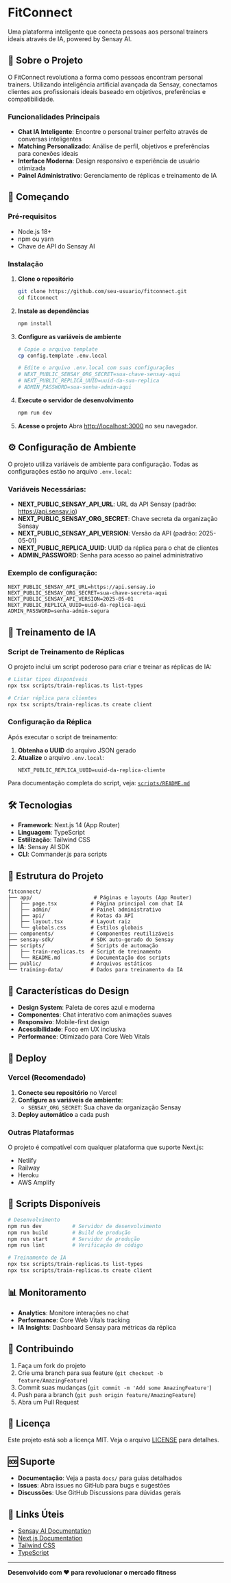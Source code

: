 # FitConnect

Uma plataforma inteligente que conecta pessoas aos personal trainers ideais através de IA, powered by Sensay AI.

## 🎯 Sobre o Projeto

O FitConnect revolutiona a forma como pessoas encontram personal trainers. Utilizando inteligência artificial avançada da Sensay, conectamos clientes aos profissionais ideais baseado em objetivos, preferências e compatibilidade.

### Funcionalidades Principais

- **Chat IA Inteligente**: Encontre o personal trainer perfeito através de conversas inteligentes
- **Matching Personalizado**: Análise de perfil, objetivos e preferências para conexões ideais
- **Interface Moderna**: Design responsivo e experiência de usuário otimizada
- **Painel Administrativo**: Gerenciamento de réplicas e treinamento de IA

## 🚀 Começando

### Pré-requisitos

- Node.js 18+ 
- npm ou yarn
- Chave de API do Sensay AI

### Instalação

1. **Clone o repositório**
   ```bash
   git clone https://github.com/seu-usuario/fitconnect.git
   cd fitconnect
   ```

2. **Instale as dependências**
   ```bash
   npm install
   ```

3. **Configure as variáveis de ambiente**
   ```bash
   # Copie o arquivo template
   cp config.template .env.local
   
   # Edite o arquivo .env.local com suas configurações
   # NEXT_PUBLIC_SENSAY_ORG_SECRET=sua-chave-sensay-aqui
   # NEXT_PUBLIC_REPLICA_UUID=uuid-da-sua-replica
   # ADMIN_PASSWORD=sua-senha-admin-aqui
   ```

4. **Execute o servidor de desenvolvimento**
   ```bash
   npm run dev
   ```

5. **Acesse o projeto**
   Abra [http://localhost:3000](http://localhost:3000) no seu navegador.

## ⚙️ Configuração de Ambiente

O projeto utiliza variáveis de ambiente para configuração. Todas as configurações estão no arquivo `.env.local`:

### Variáveis Necessárias:

- **NEXT_PUBLIC_SENSAY_API_URL**: URL da API Sensay (padrão: https://api.sensay.io)
- **NEXT_PUBLIC_SENSAY_ORG_SECRET**: Chave secreta da organização Sensay
- **NEXT_PUBLIC_SENSAY_API_VERSION**: Versão da API (padrão: 2025-05-01)
- **NEXT_PUBLIC_REPLICA_UUID**: UUID da réplica para o chat de clientes
- **ADMIN_PASSWORD**: Senha para acesso ao painel administrativo

### Exemplo de configuração:
```env
NEXT_PUBLIC_SENSAY_API_URL=https://api.sensay.io
NEXT_PUBLIC_SENSAY_ORG_SECRET=sua-chave-secreta-aqui
NEXT_PUBLIC_SENSAY_API_VERSION=2025-05-01
NEXT_PUBLIC_REPLICA_UUID=uuid-da-replica-aqui
ADMIN_PASSWORD=senha-admin-segura
```

## 🤖 Treinamento de IA

### Script de Treinamento de Réplicas

O projeto inclui um script poderoso para criar e treinar as réplicas de IA:

```bash
# Listar tipos disponíveis
npx tsx scripts/train-replicas.ts list-types

# Criar réplica para clientes
npx tsx scripts/train-replicas.ts create client
```

### Configuração da Réplica

Após executar o script de treinamento:

1. **Obtenha o UUID** do arquivo JSON gerado
2. **Atualize** o arquivo `.env.local`:
   ```env
   NEXT_PUBLIC_REPLICA_UUID=uuid-da-replica-cliente
   ```

Para documentação completa do script, veja: [`scripts/README.md`](scripts/README.md)

## 🛠️ Tecnologias

- **Framework**: Next.js 14 (App Router)
- **Linguagem**: TypeScript
- **Estilização**: Tailwind CSS
- **IA**: Sensay AI SDK
- **CLI**: Commander.js para scripts

## 📁 Estrutura do Projeto

```
fitconnect/
├── app/                    # Páginas e layouts (App Router)
│   ├── page.tsx           # Página principal com chat IA
│   ├── admin/             # Painel administrativo
│   ├── api/               # Rotas da API
│   ├── layout.tsx         # Layout raiz
│   └── globals.css        # Estilos globais
├── components/            # Componentes reutilizáveis
├── sensay-sdk/            # SDK auto-gerado do Sensay
├── scripts/               # Scripts de automação
│   ├── train-replicas.ts  # Script de treinamento
│   └── README.md          # Documentação dos scripts
├── public/                # Arquivos estáticos
└── training-data/         # Dados para treinamento da IA
```

## 🎨 Características do Design

- **Design System**: Paleta de cores azul e moderna
- **Componentes**: Chat interativo com animações suaves
- **Responsivo**: Mobile-first design
- **Acessibilidade**: Foco em UX inclusiva
- **Performance**: Otimizado para Core Web Vitals

## 🚀 Deploy

### Vercel (Recomendado)

1. **Conecte seu repositório** no Vercel
2. **Configure as variáveis de ambiente**:
   - `SENSAY_ORG_SECRET`: Sua chave da organização Sensay
3. **Deploy automático** a cada push

### Outras Plataformas

O projeto é compatível com qualquer plataforma que suporte Next.js:
- Netlify
- Railway
- Heroku
- AWS Amplify

## 🔧 Scripts Disponíveis

```bash
# Desenvolvimento
npm run dev          # Servidor de desenvolvimento
npm run build        # Build de produção
npm run start        # Servidor de produção
npm run lint         # Verificação de código

# Treinamento de IA
npx tsx scripts/train-replicas.ts list-types
npx tsx scripts/train-replicas.ts create client
```

## 📊 Monitoramento

- **Analytics**: Monitore interações no chat
- **Performance**: Core Web Vitals tracking
- **IA Insights**: Dashboard Sensay para métricas da réplica

## 🤝 Contribuindo

1. Faça um fork do projeto
2. Crie uma branch para sua feature (`git checkout -b feature/AmazingFeature`)
3. Commit suas mudanças (`git commit -m 'Add some AmazingFeature'`)
4. Push para a branch (`git push origin feature/AmazingFeature`)
5. Abra um Pull Request

## 📄 Licença

Este projeto está sob a licença MIT. Veja o arquivo [LICENSE](LICENSE) para detalhes.

## 🆘 Suporte

- **Documentação**: Veja a pasta `docs/` para guias detalhados
- **Issues**: Abra issues no GitHub para bugs e sugestões
- **Discussões**: Use GitHub Discussions para dúvidas gerais

## 🔗 Links Úteis

- [Sensay AI Documentation](https://docs.sensay.io)
- [Next.js Documentation](https://nextjs.org/docs)
- [Tailwind CSS](https://tailwindcss.com/docs)
- [TypeScript](https://www.typescriptlang.org/docs)

---

**Desenvolvido com ❤️ para revolucionar o mercado fitness**
